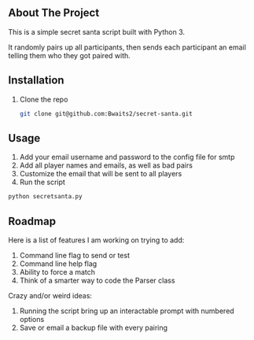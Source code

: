 ## About The Project

This is a simple secret santa script built with Python 3.

It randomly pairs up all participants, then sends each participant an email telling them who they got paired with.


## Installation

1. Clone the repo
   ```sh
   git clone git@github.com:Bwaits2/secret-santa.git
   ```


## Usage

1. Add your email username and password to the config file for smtp
2. Add all player names and emails, as well as bad pairs
3. Customize the email that will be sent to all players
4. Run the script
  ```sh
  python secretsanta.py
  ```


## Roadmap

Here is a list of features I am working on trying to add:
1. Command line flag to send or test
2. Command line help flag
3. Ability to force a match
4. Think of a smarter way to code the Parser class

Crazy and/or weird ideas:
1. Running the script bring up an interactable prompt with numbered options
2. Save or email a backup file with every pairing
